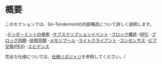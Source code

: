 # 概要

このセクションでは、Go-Tendermintの内部構造について詳しく説明します。

-[テンダーミントの使用](./using-tendermint.md)
-[サブスクリプションイベント](./subscription.md)
-[ブロック構造](./block-structure.md)
-[RPC](./rpc.md)
-[ブロック同期](./block-sync/README.md)
-[状態同期](./state-sync/README.md)
-[メモリプール](./mempool/README.md)
-[ライトクライアント](./light-client.md)
-[コンセンサス](./consensus/README.md)
-[ピア交換(PEX)](./pex/README.md)
-[エビデンス](./evidence/README.md)

完全な仕様については、[仕様リポジトリ](https://github.com/tendermint/spec)を参照してください。/
